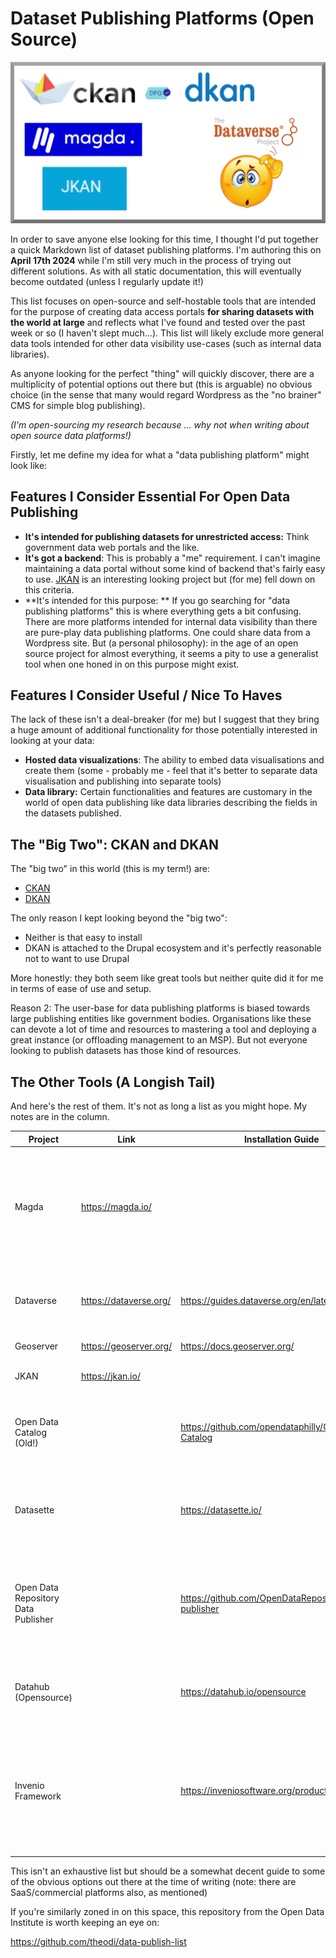 # Dataset Publishing Platforms (Open Source)

![](/images/data_platforms.png)

In order to save anyone else looking for this time, I thought I'd put together a quick Markdown list of dataset publishing platforms. I'm authoring this on **April 17th 2024** while I'm still very much in the process of trying out different solutions. As with all static documentation, this will eventually become outdated (unless I regularly update it!)

This list focuses on open-source and self-hostable tools that are intended for the purpose of creating data access portals **for sharing datasets with the world at large** and reflects what I've found and tested over the past week or so (I haven't slept much...). This list will likely exclude more general data tools intended for other data visibility use-cases (such as internal data libraries).

As anyone looking for the perfect "thing" will quickly discover, there are a multiplicity of potential options out there but (this is arguable) no obvious choice (in the sense that many would regard Wordpress as the "no brainer" CMS for simple blog publishing).

*(I'm open-sourcing my research because ... why not when writing about open source data platforms!)*

Firstly, let me define my idea for what a "data publishing platform" might look like:

## **Features I Consider Essential** For Open Data Publishing 

- **It's intended for publishing datasets for unrestricted access:** Think government data web portals and the like. 
- **It's got a backend**: This is probably a "me" requirement. I can't imagine maintaining a data portal without some kind of backend that's fairly easy to use. [JKAN](https://jkan.io/) is an interesting looking project but (for me) fell down on this criteria.
- **It's intended for this purpose: ** If you go searching for "data publishing platforms" this is where everything gets a bit confusing. There are more platforms intended for internal data visibility than there are pure-play data publishing platforms. One could share data from a Wordpress site. But (a personal philosophy): in the age of an open source project for almost everything, it seems a pity to use a generalist tool when one honed in on this purpose might exist.

## **Features I Consider Useful** / Nice To Haves

The lack of these isn't a deal-breaker (for me) but I suggest that they bring a huge amount of additional functionality for those potentially interested in looking at your data:

- **Hosted data visualizations**: The ability to embed data visualisations and create them (some - probably me - feel that it's better to separate data visualisation and publishing into separate tools)
- **Data library:** Certain functionalities and features are customary in the world of open data publishing like data libraries describing the fields in the datasets published.

## The "Big Two": CKAN and DKAN

The "big two" in this world (this is my term!) are:

- [CKAN](https://ckan.org/)
- [DKAN](https://www.drupal.org/project/dkan)

The only reason I kept looking beyond the "big two":

- Neither is that easy to install 
- DKAN is attached to the Drupal ecosystem and it's perfectly reasonable not to want to use Drupal

More honestly: they both seem like great tools but neither quite did it for me in terms of ease of use and setup. 

Reason 2: The user-base for data publishing platforms is biased towards large publishing entities like government bodies. Organisations like these can devote a lot of time and resources to mastering a tool and deploying a great instance (or offloading management to an MSP). But not everyone looking to publish datasets has those kind of resources. 

## The Other Tools (A Longish Tail)

And here's the rest of them. It's not as long a list as you might hope. My notes are in the column.

| Project                             | Link                   | Installation Guide                                   | Notes                                                        |
| ----------------------------------- | ---------------------- | ---------------------------------------------------- | ------------------------------------------------------------ |
| Magda                               | https://magda.io/      |                                                      | Seems like a nice platform and they mention one deployment that used the tool specifically for open access data publishing. The dealbreaker for me was that the preferred installation method seemed to involve Terraform/Helm/Kubernetes. If that doesn't phase you, worth checking out. |
| Dataverse                           | https://dataverse.org/ | https://guides.dataverse.org/en/latest/              | Nice looking project intended for creating open source research data publishing libraries (not quite what I had in mind but ... close) |
| Geoserver                           | https://geoserver.org/ | https://docs.geoserver.org/                          | Specifically for sharing geospatial data                     |
| JKAN                                | https://jkan.io/       |                                                      | No backend. Seems to be intended more as a proof of concept engine. |
| Open Data Catalog (Old!)            |                        | https://github.com/opendataphilly/Open-Data-Catalog  | Seemed like a promising initiative but (at the time of writing) there have been no commits in more than a decade. Use very old unmaintained software at your own peril! |
| Datasette                           |                        | https://datasette.io/                                | Very much worth checking out! This platform seems to be picking up momentum. It's specifically intended for sharing and visualising data with a data journalism audience. |
| Open Data Repository Data Publisher |                        | https://github.com/OpenDataRepository/data-publisher | "The Open Data Repository's Data Publisher aims to create a simple tool for publishing data to the web. The project will allow non-technical users to design web layouts and their underlying database structures through a web-based, intuitive interface." |
| Datahub (Opensource)                |                        | https://datahub.io/opensource                        | Will update details if I can get them. The link on their site didn't work so I didn't check further. Looks to be the open source branch of a commercial offering. |
| Invenio Framework                   |                        | https://inveniosoftware.org/products/framework/      | If you want to play with the big boys, this might be the tool for you. I tried and failed to get this running on a VPS (you're telling me that my Digital Ocean droplet wasn't good enough to host something built by CERN!?). This looks like a powerful platform worth considering if you have the ability to configure it. |



This isn't an exhaustive list but should be a somewhat decent guide to some of the obvious options out there at the time of writing (note: there are SaaS/commercial platforms also, as mentioned)

If you're similarly zoned in on this space, this repository from the Open Data Institute is worth keeping an eye on:

https://github.com/theodi/data-publish-list
